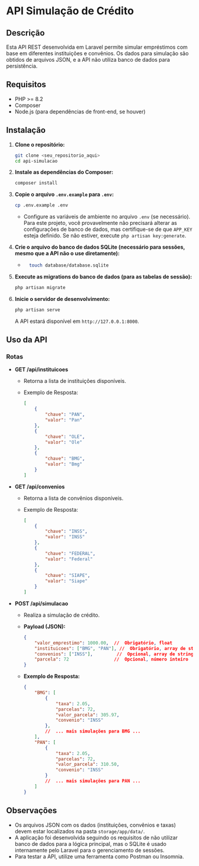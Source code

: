 # API Simulação de Crédito

## Descrição

Esta API REST desenvolvida em Laravel permite simular empréstimos com base em diferentes instituições e convênios. Os dados para simulação são obtidos de arquivos JSON, e a API não utiliza banco de dados para persistência.

## Requisitos

* PHP >= 8.2
* Composer
* Node.js (para dependências de front-end, se houver)

## Instalação

1.  **Clone o repositório:**

    ```bash
    git clone <seu_repositorio_aqui>
    cd api-simulacao
    ```

2.  **Instale as dependências do Composer:**

    ```bash
    composer install
    ```

3.  **Copie o arquivo `.env.example` para `.env`:**

    ```bash
    cp .env.example .env
    ```

    * Configure as variáveis de ambiente no arquivo `.env` (se necessário).  Para este projeto, você provavelmente não precisará alterar as configurações de banco de dados, mas certifique-se de que `APP_KEY` esteja definido. Se não estiver, execute `php artisan key:generate`.

4.  **Crie o arquivo do banco de dados SQLite (necessário para sessões, mesmo que a API não o use diretamente):**

    * ```bash
        touch database/database.sqlite
        ```

5.  **Execute as migrations do banco de dados (para as tabelas de sessão):**

    ```bash
    php artisan migrate
    ```

6.  **Inicie o servidor de desenvolvimento:**

    ```bash
    php artisan serve
    ```

    A API estará disponível em `http://127.0.0.1:8000`.

## Uso da API

### Rotas

* **GET /api/instituicoes**

    * Retorna a lista de instituições disponíveis.
    * Exemplo de Resposta:

        ```json
        [
            {
                "chave": "PAN",
                "valor": "Pan"
            },
            {
                "chave": "OLE",
                "valor": "Ole"
            },
            {
                "chave": "BMG",
                "valor": "Bmg"
            }
        ]
        ```

* **GET /api/convenios**

    * Retorna a lista de convênios disponíveis.
    * Exemplo de Resposta:

        ```json
        [
            {
                "chave": "INSS",
                "valor": "INSS"
            },
            {
                "chave": "FEDERAL",
                "valor": "Federal"
            },
            {
                "chave": "SIAPE",
                "valor": "Siape"
            }
        ]
        ```

* **POST /api/simulacao**

    * Realiza a simulação de crédito.
    * **Payload (JSON):**

        ```json
        {
            "valor_emprestimo": 1000.00,  //  Obrigatório, float
            "instituicoes": ["BMG", "PAN"], //  Obrigatório, array de strings
            "convenios": ["INSS"],         //  Opcional, array de strings
            "parcela": 72                 //  Opcional, número inteiro
        }
        ```

    * **Exemplo de Resposta:**

        ```json
        {
            "BMG": [
                {
                    "taxa": 2.05,
                    "parcelas": 72,
                    "valor_parcela": 305.97,
                    "convenio": "INSS"
                },
                //  ... mais simulações para BMG ...
            ],
            "PAN": [
                {
                    "taxa": 2.05,
                    "parcelas": 72,
                    "valor_parcela": 310.50,
                    "convenio": "INSS"
                }
                //  ... mais simulações para PAN ...
            ]
        }
        ```

## Observações

* Os arquivos JSON com os dados (instituições, convênios e taxas) devem estar localizados na pasta `storage/app/data/`.
* A aplicação foi desenvolvida seguindo os requisitos de não utilizar banco de dados para a lógica principal, mas o SQLite é usado internamente pelo Laravel para o gerenciamento de sessões.
* Para testar a API, utilize uma ferramenta como Postman ou Insomnia.

